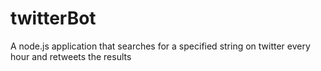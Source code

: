 # twitterBot
A node.js application that searches for a specified string on twitter every hour and retweets the results
